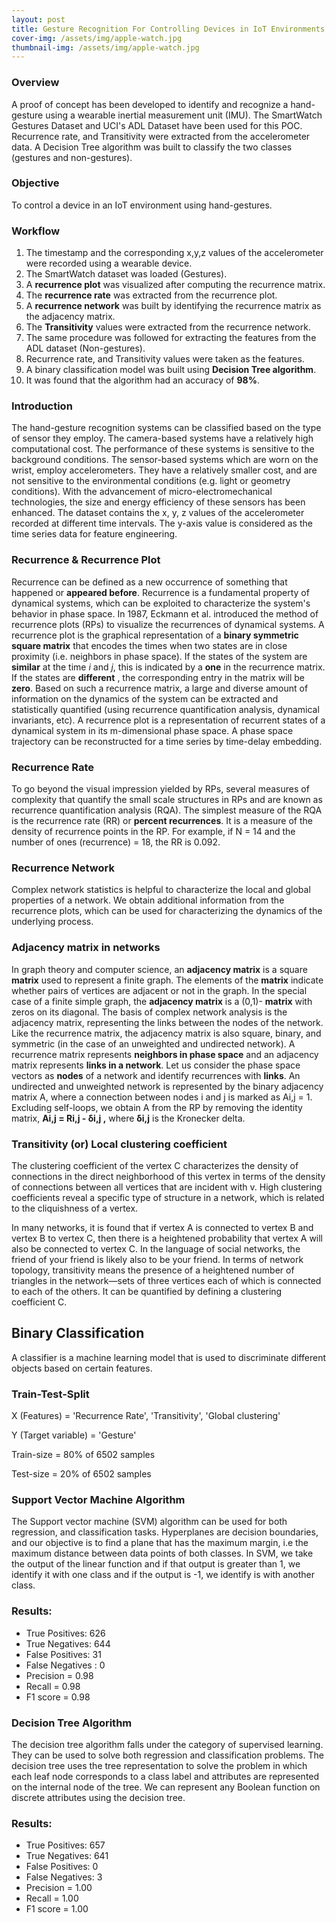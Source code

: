 ```yaml
---
layout: post
title: Gesture Recognition For Controlling Devices in IoT Environments
cover-img: /assets/img/apple-watch.jpg
thumbnail-img: /assets/img/apple-watch.jpg
---
```

### Overview
  A proof of concept has been developed to identify and recognize a hand-gesture using a wearable inertial measurement unit (IMU). The SmartWatch Gestures Dataset and    UCI&#39;s ADL Dataset have been used for this POC. Recurrence rate, and Transitivity were extracted from the accelerometer data. A Decision Tree algorithm was built to classify the two classes (gestures and non-gestures). 
  

### Objective
  To control a device in an IoT environment using hand-gestures.

### Workflow
1. The timestamp and the corresponding x,y,z values of the accelerometer were recorded using a wearable device.
2. The SmartWatch dataset was loaded (Gestures).
3. A **recurrence plot** was visualized after computing the recurrence matrix.
4. The **recurrence rate** was extracted from the recurrence plot.
5. A **recurrence network** was built by identifying the recurrence matrix as the adjacency matrix.
6. The **Transitivity** values were extracted from the recurrence network.
7. The same procedure was followed for extracting the features from the ADL dataset (Non-gestures).
8. Recurrence rate, and Transitivity values were taken as the features.
9. A binary classification model was built using **Decision Tree algorithm**.
10. It was found that the algorithm had an accuracy of **98%**.

### Introduction
  The hand-gesture recognition systems can be classified based on the type of sensor they employ. The camera-based systems have a relatively high computational cost. The performance of these systems is sensitive to the background conditions. The sensor-based systems which are worn on the wrist, employ accelerometers. They have a relatively smaller cost, and are not sensitive to the environmental conditions (e.g. light or geometry conditions). With the advancement of micro-electromechanical technologies, the size and energy efficiency of these sensors has been enhanced.
The dataset contains the x, y, z values of the accelerometer recorded at different time intervals. The y-axis value is considered as the time series data for feature engineering.

### Recurrence &amp; Recurrence Plot
  Recurrence can be defined as a new occurrence of something that happened or **appeared before**. Recurrence is a fundamental property of dynamical systems, which can be exploited to characterize the system&#39;s behavior in phase space.
In 1987, Eckmann et al. introduced the method of recurrence plots (RPs) to visualize the recurrences of dynamical systems. A recurrence plot is the graphical representation of a **binary symmetric square matrix** that encodes the times when two states are in close proximity (i.e. neighbors in phase space). If the states of the system are **similar** at the time _i_ and _j_, this is indicated by a **one** in the recurrence matrix. If the states are **different** , the corresponding entry in the matrix will be **zero**.
Based on such a recurrence matrix, a large and diverse amount of information on the dynamics of the system can be extracted and statistically quantified (using recurrence quantification analysis, dynamical invariants, etc).
A recurrence plot is a representation of recurrent states of a dynamical system in its m-dimensional phase space. A phase space trajectory can be reconstructed for a time series by time-delay embedding.

### Recurrence Rate
  To go beyond the visual impression yielded by RPs, several measures of complexity that quantify the small scale structures in RPs and are known as recurrence quantification analysis (RQA). The simplest measure of the RQA is the recurrence rate (RR) or **percent recurrences**. It is a measure of the density of recurrence points in the RP.
For example, if N = 14 and the number of ones (recurrence) = 18, the RR is 0.092.

### Recurrence Network
  Complex network statistics is helpful to characterize the local and global properties of a network. We obtain additional information from the recurrence plots, which can be used for characterizing the dynamics of the underlying process.


### Adjacency matrix in networks
  In graph theory and computer science, an **adjacency matrix** is a square **matrix** used to represent a finite graph. The elements of the **matrix** indicate whether pairs of vertices are adjacent or not in the graph. In the special case of a finite simple graph, the **adjacency matrix** is a (0,1)- **matrix** with zeros on its diagonal.
The basis of complex network analysis is the adjacency matrix, representing the links between the nodes of the network. Like the recurrence matrix, the adjacency matrix is also square, binary, and symmetric (in the case of an unweighted and undirected network). A recurrence matrix represents **neighbors in phase space** and an adjacency matrix represents **links in a network**.
Let us consider the phase space vectors as **nodes** of a network and identify recurrences with **links**. An undirected and unweighted network is represented by the binary adjacency matrix A, where a connection between nodes i and j is marked as Ai,j = 1. Excluding self-loops, we obtain A from the RP by removing the identity matrix,
**Ai,j = Ri,j - δi,j ,** where **δi,j** is the Kronecker delta.

### Transitivity (or) Local clustering coefficient
  The clustering coefficient of the vertex C characterizes the density of connections in the direct neighborhood of this vertex in terms of the density of connections between all vertices that are incident with v. High clustering coefficients reveal a specific type of structure in a network, which is related to the cliquishness of a vertex.

In many networks, it is found that if vertex A is connected to vertex B and vertex B to vertex C, then there is a heightened probability that vertex A will also be connected to vertex C. In the language of social networks, the friend of your friend is likely also to be your friend. In terms of network topology, transitivity means the presence of a heightened number of triangles in the network—sets of three vertices each of which is connected to each of the others. It can be quantified by defining a clustering coefficient C.

## Binary Classification
  A classifier is a machine learning model that is used to discriminate different objects based on certain features.

### Train-Test-Split
  X (Features) = &#39;Recurrence Rate&#39;, &#39;Transitivity&#39;, &#39;Global clustering&#39; 

  Y (Target variable) = &#39;Gesture&#39; 

  Train-size = 80% of 6502 samples

  Test-size = 20% of 6502 samples

### Support Vector Machine Algorithm
  The Support vector machine (SVM) algorithm can be used for both regression, and classification tasks. Hyperplanes are decision boundaries, and our objective is to find a plane that has the maximum margin, i.e the maximum distance between data points of both classes. In SVM, we take the output of the linear function and if that output is greater than 1, we identify it with one class and if the output is -1, we identify is with another class.

### Results:
- True Positives: 626
- True Negatives: 644
- False Positives: 31
- False Negatives : 0
- Precision = 0.98
- Recall = 0.98
- F1 score = 0.98

### Decision Tree Algorithm
  The decision tree algorithm falls under the category of supervised learning. They can be used to solve both regression and classification problems. The decision tree uses the tree representation to solve the problem in which each leaf node corresponds to a class label and attributes are represented on the internal node of the tree. We can represent any Boolean function on discrete attributes using the decision tree.

### Results:
- True Positives: 657
- True Negatives: 641
- False Positives: 0
- False Negatives: 3
- Precision = 1.00
- Recall = 1.00
- F1 score = 1.00
